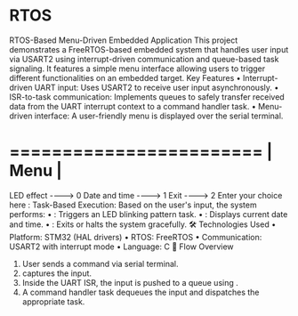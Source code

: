 # RTOS
RTOS-Based Menu-Driven Embedded Application
This project demonstrates a FreeRTOS-based embedded system that handles user input via USART2 using interrupt-driven communication and queue-based task signaling. It features a simple menu interface allowing users to trigger different functionalities on an embedded target.
Key Features
• Interrupt-driven UART input:
Uses USART2 to receive user input asynchronously.
• ISR-to-task communication:
Implements queues to safely transfer received data from the UART interrupt context to a command handler task.
• Menu-driven interface:
A user-friendly menu is displayed over the serial terminal.

========================
|         Menu         |
========================
LED effect    ----> 0
Date and time ----> 1
Exit          ----> 2
Enter your choice here :
Task-Based Execution:
Based on the user's input, the system performs:
• 	: Triggers an LED blinking pattern task.
• 	: Displays current date and time.
• 	: Exits or halts the system gracefully.
🛠️ Technologies Used
• 	Platform: STM32 (HAL drivers)
• 	RTOS: FreeRTOS
• 	Communication: USART2 with interrupt mode
• 	Language: C
🔄 Flow Overview
1. 	User sends a command via serial terminal.
2. 	 captures the input.
3. 	Inside the UART ISR, the input is pushed to a queue using .
4. 	A command handler task dequeues the input and dispatches the appropriate task.

